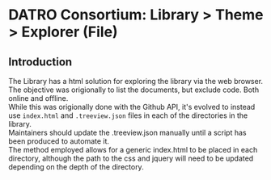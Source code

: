 # DATRO Consortium: Library > Theme > Explorer (File)

## Introduction
The Library has a html solution for exploring the library via the web browser.   
The objective was origionally to list the documents, but exclude code. Both online and offline.  
While this was origionally done with the Github API, it's evolved to instead use `index.html` and `.treeview.json` files in each of the directories in the library.  
Maintainers should update the .treeview.json manually until a script has been produced to automate it.   
The method employed allows for a generic index.html to be placed in each directory, although the path to the css and jquery will need to be updated depending on the depth of the directory.   
 


